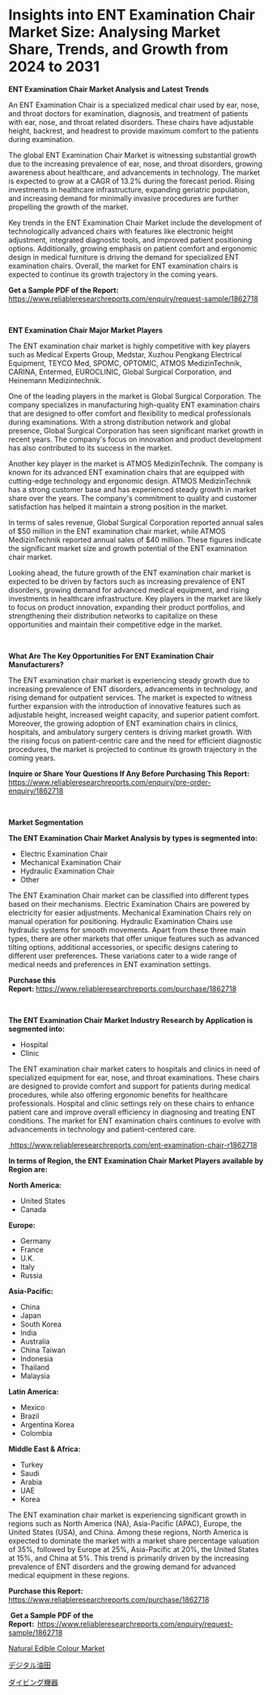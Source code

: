 <p><h1>Insights into ENT Examination Chair Market Size: Analysing Market Share, Trends, and Growth from 2024 to 2031</h1></p><p><strong>ENT Examination Chair Market Analysis and Latest Trends</strong></p>
<p><p>An ENT Examination Chair is a specialized medical chair used by ear, nose, and throat doctors for examination, diagnosis, and treatment of patients with ear, nose, and throat related disorders. These chairs have adjustable height, backrest, and headrest to provide maximum comfort to the patients during examination.</p><p>The global ENT Examination Chair Market is witnessing substantial growth due to the increasing prevalence of ear, nose, and throat disorders, growing awareness about healthcare, and advancements in technology. The market is expected to grow at a CAGR of 13.2% during the forecast period. Rising investments in healthcare infrastructure, expanding geriatric population, and increasing demand for minimally invasive procedures are further propelling the growth of the market.</p><p>Key trends in the ENT Examination Chair Market include the development of technologically advanced chairs with features like electronic height adjustment, integrated diagnostic tools, and improved patient positioning options. Additionally, growing emphasis on patient comfort and ergonomic design in medical furniture is driving the demand for specialized ENT examination chairs. Overall, the market for ENT examination chairs is expected to continue its growth trajectory in the coming years.</p></p>
<p><strong>Get a Sample PDF of the Report:&nbsp;</strong> <a href="https://www.reliableresearchreports.com/enquiry/request-sample/1862718">https://www.reliableresearchreports.com/enquiry/request-sample/1862718</a></p>
<p>&nbsp;</p>
<p><strong>ENT Examination Chair Major Market Players</strong></p>
<p><p>The ENT examination chair market is highly competitive with key players such as Medical Experts Group, Medstar, Xuzhou Pengkang Electrical Equipment, TEYCO Med, SPOMC, OPTOMIC, ATMOS MedizinTechnik, CARINA, Entermed, EUROCLINIC, Global Surgical Corporation, and Heinemann Medizintechnik. </p><p>One of the leading players in the market is Global Surgical Corporation. The company specializes in manufacturing high-quality ENT examination chairs that are designed to offer comfort and flexibility to medical professionals during examinations. With a strong distribution network and global presence, Global Surgical Corporation has seen significant market growth in recent years. The company's focus on innovation and product development has also contributed to its success in the market. </p><p>Another key player in the market is ATMOS MedizinTechnik. The company is known for its advanced ENT examination chairs that are equipped with cutting-edge technology and ergonomic design. ATMOS MedizinTechnik has a strong customer base and has experienced steady growth in market share over the years. The company's commitment to quality and customer satisfaction has helped it maintain a strong position in the market. </p><p>In terms of sales revenue, Global Surgical Corporation reported annual sales of $50 million in the ENT examination chair market, while ATMOS MedizinTechnik reported annual sales of $40 million. These figures indicate the significant market size and growth potential of the ENT examination chair market. </p><p>Looking ahead, the future growth of the ENT examination chair market is expected to be driven by factors such as increasing prevalence of ENT disorders, growing demand for advanced medical equipment, and rising investments in healthcare infrastructure. Key players in the market are likely to focus on product innovation, expanding their product portfolios, and strengthening their distribution networks to capitalize on these opportunities and maintain their competitive edge in the market.</p></p>
<p>&nbsp;</p>
<p><strong>What Are The Key Opportunities For ENT Examination Chair Manufacturers?</strong></p>
<p><p>The ENT examination chair market is experiencing steady growth due to increasing prevalence of ENT disorders, advancements in technology, and rising demand for outpatient services. The market is expected to witness further expansion with the introduction of innovative features such as adjustable height, increased weight capacity, and superior patient comfort. Moreover, the growing adoption of ENT examination chairs in clinics, hospitals, and ambulatory surgery centers is driving market growth. With the rising focus on patient-centric care and the need for efficient diagnostic procedures, the market is projected to continue its growth trajectory in the coming years.</p></p>
<p><strong>Inquire or Share Your Questions If Any Before Purchasing This Report:</strong> <a href="https://www.reliableresearchreports.com/enquiry/pre-order-enquiry/1862718">https://www.reliableresearchreports.com/enquiry/pre-order-enquiry/1862718</a></p>
<p>&nbsp;</p>
<p><strong>Market Segmentation</strong></p>
<p><strong>The ENT Examination Chair Market Analysis by types is segmented into:</strong></p>
<p><ul><li>Electric Examination Chair</li><li>Mechanical Examination Chair</li><li>Hydraulic Examination Chair</li><li>Other</li></ul></p>
<p><p>The ENT Examination Chair market can be classified into different types based on their mechanisms. Electric Examination Chairs are powered by electricity for easier adjustments. Mechanical Examination Chairs rely on manual operation for positioning. Hydraulic Examination Chairs use hydraulic systems for smooth movements. Apart from these three main types, there are other markets that offer unique features such as advanced tilting options, additional accessories, or specific designs catering to different user preferences. These variations cater to a wide range of medical needs and preferences in ENT examination settings.</p></p>
<p><strong>Purchase this Report:&nbsp;</strong><a href="https://www.reliableresearchreports.com/purchase/1862718">https://www.reliableresearchreports.com/purchase/1862718</a></p>
<p>&nbsp;</p>
<p><strong>The ENT Examination Chair Market Industry Research by Application is segmented into:</strong></p>
<p><ul><li>Hospital</li><li>Clinic</li></ul></p>
<p><p>The ENT examination chair market caters to hospitals and clinics in need of specialized equipment for ear, nose, and throat examinations. These chairs are designed to provide comfort and support for patients during medical procedures, while also offering ergonomic benefits for healthcare professionals. Hospital and clinic settings rely on these chairs to enhance patient care and improve overall efficiency in diagnosing and treating ENT conditions. The market for ENT examination chairs continues to evolve with advancements in technology and patient-centered care.</p></p>
<p><a href="https://www.reliableresearchreports.com/ent-examination-chair-r1862718">&nbsp;https://www.reliableresearchreports.com/ent-examination-chair-r1862718</a></p>
<p><strong>In terms of Region, the ENT Examination Chair Market Players available by Region are:</strong></p>
<p>
    <p> <strong> North America: </strong>
        <ul>
            <li>United States</li>
            <li>Canada</li>
        </ul>
        </p> 
    <p> <strong> Europe: </strong>
        <ul>
            <li>Germany</li>
            <li>France</li>
            <li>U.K.</li>
            <li>Italy</li>
            <li>Russia</li>
        </ul>
        </p> 
    <p> <strong> Asia-Pacific: </strong>
        <ul>
            <li>China</li>
            <li>Japan</li>
            <li>South Korea</li>
            <li>India</li>
            <li>Australia</li>
            <li>China Taiwan</li>
            <li>Indonesia</li>
            <li>Thailand</li>
            <li>Malaysia</li>
        </ul>
        </p> 
    <p> <strong> Latin America: </strong>
        <ul>
            <li>Mexico</li>
            <li>Brazil</li>
            <li>Argentina Korea</li>
            <li>Colombia</li>
        </ul>
        </p> 
    <p> <strong> Middle East & Africa: </strong>
        <ul>
            <li>Turkey</li>
            <li>Saudi</li>
            <li>Arabia</li>
            <li>UAE</li>
            <li>Korea</li>
        </ul>
    </p>
    </p>
<p><p>The ENT examination chair market is experiencing significant growth in regions such as North America (NA), Asia-Pacific (APAC), Europe, the United States (USA), and China. Among these regions, North America is expected to dominate the market with a market share percentage valuation of 35%, followed by Europe at 25%, Asia-Pacific at 20%, the United States at 15%, and China at 5%. This trend is primarily driven by the increasing prevalence of ENT disorders and the growing demand for advanced medical equipment in these regions.</p></p>
<p><strong>Purchase this Report: </strong><a href="https://www.reliableresearchreports.com/purchase/1862718">https://www.reliableresearchreports.com/purchase/1862718</a></p>
<p>&nbsp;<strong>Get a Sample PDF of the Report:&nbsp;&nbsp;</strong><a href="https://www.reliableresearchreports.com/enquiry/request-sample/1862718">https://www.reliableresearchreports.com/enquiry/request-sample/1862718</a></p>
<p><strong></strong></p>
<p><p><a href="https://issuu.com/reportprime-2/docs/natural-edible-colour-market-size-2030.pptx">Natural Edible Colour Market</a></p><p><a href="https://medium.com/@dixiegrimes2023/%E3%83%87%E3%82%B8%E3%82%BF%E3%83%AB%E3%82%AA%E3%82%A4%E3%83%AB%E3%83%95%E3%82%A3%E3%83%BC%E3%83%AB%E3%83%89%E5%B8%82%E5%A0%B4%E8%AA%BF%E6%9F%BB%E3%83%AC%E3%83%9D%E3%83%BC%E3%83%88-%E3%81%9D%E3%81%AE%E6%AD%B4%E5%8F%B2%E3%81%A82031%E5%B9%B4%E3%81%BE%E3%81%A7%E3%81%AE%E4%BA%88%E6%B8%AC-0a7370f2d70a">デジタル油田</a></p><p><a href="https://medium.com/@russellrodriguez2727/%E3%83%80%E3%82%A4%E3%83%93%E3%83%B3%E3%82%B0%E6%A9%9F%E5%99%A8%E5%B8%82%E5%A0%B4%E8%A6%8F%E6%A8%A1%E3%81%A8%E5%B8%82%E5%A0%B4%E5%8B%95%E5%90%91-%E5%AE%8C%E5%85%A8%E3%81%AA%E6%A5%AD%E7%95%8C%E6%A6%82%E8%A6%81-2024%E5%B9%B4%E3%81%8B%E3%82%892031%E5%B9%B4-d6ac39c5f7a9">ダイビング機器</a></p></p>